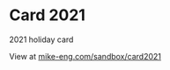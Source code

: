 # Card 2021
2021 holiday card

View at <a href="https://mike-eng.com/sandbox/card2021/">mike-eng.com/sandbox/card2021</a>
